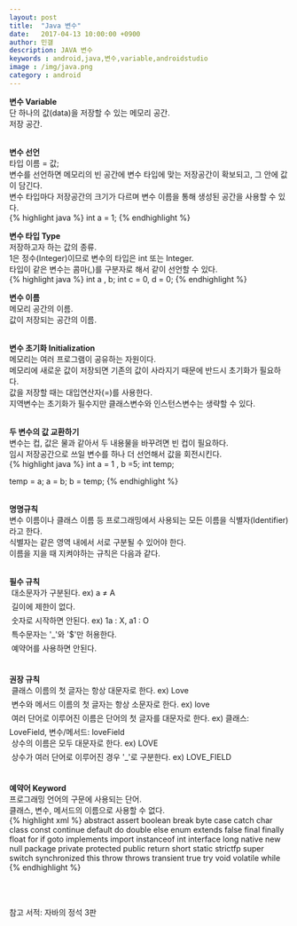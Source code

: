 ```yaml
---
layout: post
title:  "Java 변수"
date:   2017-04-13 10:00:00 +0900
author: 민갤
description: JAVA 변수
keywords : android,java,변수,variable,androidstudio
image : /img/java.png
category : android
---
```


<b class="h2">변수 Variable </b><br>
단 하나의 값(data)을 저장할 수 있는 메모리 공간. <br> 
저장 공간. <br>
<br>

<b>변수 선언</b><br>
타입 이름 = 값;<br>
변수를 선언하면 메모리의 빈 공간에 변수 타입에 맞는 저장공간이 확보되고, 그 안에 값이 담긴다.<br>
변수 타입마다 저장공간의 크기가 다르며 변수 이름을 통해 생성된 공간을 사용할 수 있다.<br>
{% highlight java %}
int a = 1;
{% endhighlight %}
<br>

<b>변수 타입 Type </b><br>
저장하고자 하는 값의 종류.<br>
1은 정수(Integer)이므로 변수의 타입은 int 또는 Integer.<br>
타입이 같은 변수는 콤마(,)를 구분자로 해서 같이 선언할 수 있다.<br>
{% highlight java %}
int a , b;
int c = 0, d = 0;
{% endhighlight %}
<br>

<b>변수 이름</b><br>
메모리 공간의 이름.<br>
값이 저장되는 공간의 이름.<br>
<br>

<b>변수 초기화 Initialization</b><br>
메모리는 여러 프로그램이 공유하는 자원이다.<br>
메모리에 새로운 값이 저장되면 기존의 값이 사라지기 때문에 반드시 초기화가 필요하다.<br>
값을 저장할 때는 대입연산자(=)를 사용한다.<br>
지역변수는 초기화가 필수지만 클래스변수와 인스턴스변수는 생략할 수 있다.<br>
<br>

<b>두 변수의 값 교환하기</b><br>
변수는 컵, 값은 물과 같아서 두 내용물을 바꾸려면 빈 컵이 필요하다.<br>
임시 저장공간으로 쓰일 변수를 하나 더 선언해서 값을 회전시킨다.<br>
{% highlight java %}
int a = 1 , b =5;
int temp;

temp = a;
a = b;
b = temp;
{% endhighlight %}
<br>
<br>

<b class="h2">명명규칙</b><br>
변수 이름이나 클래스 이름 등 프로그래밍에서 사용되는 모든 이름을 식별자(Identifier)라고 한다.<br>
식별자는 같은 영역 내에서 서로 구분될 수 있어야 한다.<br>
이름을 지을 때 지켜야하는 규칙은 다음과 같다.<br>
<br>

<b>필수 규칙</b><br>
&#149; 대소문자가 구분된다. ex) a ≠ A<br>
&#149; 길이에 제한이 없다.<br>
&#149; 숫자로 시작하면 안된다. ex)  1a : X, a1 : O<br>
&#149; 특수문자는 '_'와 '$'만 허용한다.<br>
&#149; 예약어를 사용하면 안된다.<br>
<br>

<b>권장 규칙</b><br>
&#149; 클래스 이름의 첫 글자는 항상 대문자로 한다. ex) Love<br>
&#149; 변수와 메서드 이름의 첫 글자는 항상 소문자로 한다. ex) love<br>
&#149; 여러 단어로 이루어진 이름은 단어의 첫 글자를 대문자로 한다. ex) 클래스: LoveField, 변수/메서드: loveField<br>
&#149; 상수의 이름은 모두 대문자로 한다. ex) LOVE<br>
&#149; 상수가 여러 단어로 이루어진 경우 '_'로 구분한다. ex) LOVE_FIELD<br>
<br>

<b>예약어 Keyword</b><br>
프로그래밍 언어의 구문에 사용되는 단어.<br>
클래스, 변수, 메서드의 이름으로 사용할 수 없다.<br>
{% highlight xml %}
abstract assert boolean break byte case catch char class const continue default do double else enum extends false final finally float for if goto implements import instanceof int interface long native new null package private protected public return short static strictfp super switch synchronized this throw throws transient true try void volatile while
{% endhighlight %}

<br>
<br>

참고 서적: 자바의 정석 3판